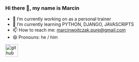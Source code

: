 ### Hi there 👋, my name is Marcin

- 🔭 I’m currently working on as a personal trainer 
- 🌱 I’m currently learning PYTHON, DJANGO, JAVASCRIPTS 
- 📫 How to reach me: marcinwojtczak.pure@gmail.com 
- 😄 Pronouns: he / him 


[<img src='https://cdn.jsdelivr.net/npm/simple-icons@3.0.1/icons/github.svg' alt='github' height='40'>](https://github.com/marcinWojtczak)  

 




